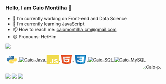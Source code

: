 ### Hello, I am Caio Montilha 👋

- 🔭 I’m currently working on Front-end and Data Science
- 🌱 I’m currently learning JavaScript
- 📫 How to reach me: caiomontilha.cm@gmail.com
- 😄 Pronouns: He/Him

<div align="left">
  <a href="https://github.com/cmontilha">
  <img height="180em" src="https://github-readme-stats.vercel.app/api?username=cmontilha&show_icons=true&theme=tokyonight&include_all_commits=true&count_private=true"/>
</div>
</div> 
  <div style="display: inline_block"><br>
  <img align="center" alt="Caio-Python" height="30" width="40" src="https://raw.githubusercontent.com/devicons/devicon/master/icons/python/python-original.svg">
  <img align="center" alt="Caio-Java" height="30" width="30" src="https://static.cloud-boxloja.com/lojas/wyfyg/produtos/6ddcc295-ee36-4a7f-be1a-ebeb192bacd5.jpg">
  <img align="center" alt="Caio-Js" height="30" width="40" src="https://raw.githubusercontent.com/devicons/devicon/master/icons/javascript/javascript-plain.svg">
  <img align="center" alt="Caio-HTML" height="30" width="40" src="https://raw.githubusercontent.com/devicons/devicon/master/icons/html5/html5-original.svg">
  <img align="center" alt="Caio-CSS" height="30" width="40" src="https://raw.githubusercontent.com/devicons/devicon/master/icons/css3/css3-original.svg">
  <img align="center" alt="Caio-SQL" height="30" width="40" src="https://upload.wikimedia.org/wikipedia/commons/8/87/Sql_data_base_with_logo.png">
  <img align="center" alt="Caio-MySQL" height="30" width="35" src="https://cdn.iconscout.com/icon/free/png-256/mysql-6-226028.png">
  <img align="right" alt="Caio-pic" height="150" style="border-radius:50px;" src="https://lh3.googleusercontent.com/epgp8nP3q7cB7TPHk2-l8JbHBBD7Ih8qxhuISXfkKtrM00QDinb3G_KbTnA4784yye-jwNzr8w4UGKkXkoJrNUHHW1BbZspZRN9GBYkqPtnbHhVTsV9ATZMFsRWl2DWlWCRKdOWy507l_pNbOraaYJGz5Dz7fTlrlpg0llaksxiI0bTxfa3Gl0xLN15qhZtjxDgLyBrMx2QtBFYjCkrCQoVpAb2wK_N7pu1RIj0wDyipamMEfMFuFhmclmSm9GiSVX-pqIDGAuTUGyAbJuGtRS776Fx5AzlEI2u9y9zQRHv448_LgiarrWVNlGQGQK-ZbPFm3fy1Im23EdVCcTwyLK42dfz7wVtsiULN4muYzx4X6ySRd-QB5qiSVJOoTZHOuEAy35lU0u8O1tdTRX3YljjBxasTX9661cROpKgeDFREHutQQhnvRyzUDzrMxO1Qj6wx7GSmmlynqEMyB-sAe9DdnZSioSemzbw7_MYZJ2IrdcTuV5eOcuAEjQjNkeLg3Spx52EV8hWixhEH_wknDrpUj-adM-fBhJZgOYoAdUVRdrAdLZN0H1e8FHHWi92PY1xwT_Xcih6TOGIq88kq-ErEbA9qMwy23bER9vLGA8Pbwwi4HaFhfrspLkRqTq-StCjSA5P66H3GbDggqrKmInvUfrrOupi8Akg84q1rDXZ42LNdI4bZFa1PvByyvCI9iZW0nrUCbJJ4Xh74XaaOgLV2Dh9tTAgul-1ahMRRrRpnTLCjGk4UH2YxzdExM_OE6EQGsTWQrW8Il8clDHbSKxkT6GzSXav8BYU7Zvv_v84g7fk_0ZhjTjV2gCF66IZZpF8WVsaBNsH-3ARM1wRsRd3r4PGCB3tRcIa2IRry6DU-zBcPlE2qwZDD3itpSmCMw_6rIeJmshVF9AoGui6-c-SBsPHOLnuMCW-jvIZM2KSYvhTb=s512-no?authuser=0">
</div>
  
  ##
  
  <div> 
   <a href="" target="_blank"><img src="https://img.shields.io/badge/-Instagram-%23E4405F?style=for-the-badge&logo=instagram&logoColor=white" target="_blank"></a>
   <a href="" target="_blank"><img src="https://img.shields.io/badge/Discord-7289DA?style=for-the-badge&logo=discord&logoColor=white" target="_blank"></a> 
   <a href="" target="_blank"><img src="https://img.shields.io/badge/-LinkedIn-%230077B5?style=for-the-badge&logo=linkedin&logoColor=white" target="_blank"></a> 
  </div>
